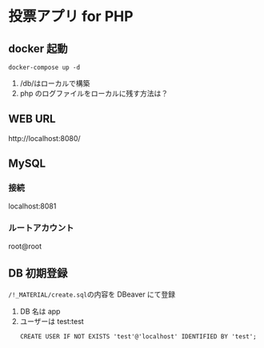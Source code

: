 # 投票アプリ for PHP

## docker 起動

```
docker-compose up -d
```

1. /db/はローカルで構築
1. php のログファイルをローカルに残す方法は？

## WEB URL

http://localhost:8080/

## MySQL

### 接続

localhost:8081

### ルートアカウント

root@root

## DB 初期登録

`/!_MATERIAL/create.sql`の内容を DBeaver にて登録

1. DB 名は app
1. ユーザーは test:test
   ```
   CREATE USER IF NOT EXISTS 'test'@'localhost' IDENTIFIED BY 'test';
   ```
